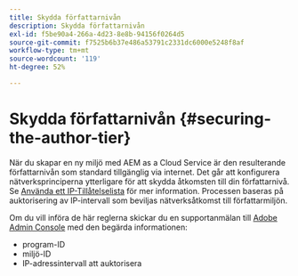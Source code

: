 ```yaml
---
title: Skydda författarnivån
description: Skydda författarnivån
exl-id: f5be90a4-266a-4d23-8e8b-94156f0264d5
source-git-commit: f7525b6b37e486a53791c2331dc6000e5248f8af
workflow-type: tm+mt
source-wordcount: '119'
ht-degree: 52%

---
```


# Skydda författarnivån {#securing-the-author-tier}

När du skapar en ny miljö med AEM as a Cloud Service är den resulterande författarnivån som standard tillgänglig via internet. Det går att konfigurera nätverksprinciperna ytterligare för att skydda åtkomsten till din författarnivå. Se [Använda ett IP-Tillåtelselista](https://experienceleague.adobe.com/docs/experience-manager-cloud-service/implementing/using-cloud-manager/ip-allow-lists/apply-allow-list.html?lang=en) för mer information. Processen baseras på auktorisering av IP-intervall som beviljas nätverksåtkomst till författarmiljön.

Om du vill införa de här reglerna skickar du en supportanmälan till [Adobe Admin Console](https://adminconsole.adobe.com/) med den begärda informationen:

* program-ID
* miljö-ID
* IP-adressintervall att auktorisera

